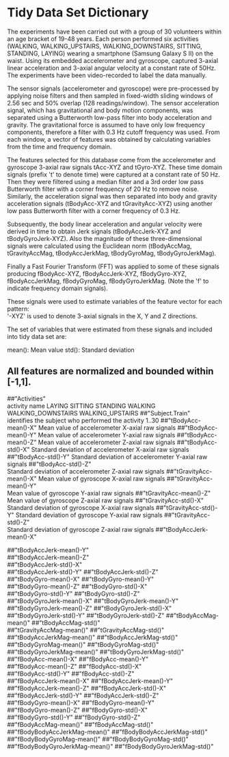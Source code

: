 # Tidy Data Set Dictionary
The experiments have been carried out with a group of 30 volunteers within an age bracket of 19-48 years. Each person performed six activities (WALKING, WALKING_UPSTAIRS, WALKING_DOWNSTAIRS, SITTING, STANDING, LAYING) wearing a smartphone (Samsung Galaxy S II) on the waist. Using its embedded accelerometer and gyroscope, captured 3-axial linear acceleration and 3-axial angular velocity at a constant rate of 50Hz. The experiments have been video-recorded to label the data manually. 

The sensor signals (accelerometer and gyroscope) were pre-processed by applying noise filters and then sampled in fixed-width sliding windows of 2.56 sec and 50% overlap (128 readings/window). The sensor acceleration signal, which has gravitational and body motion components, was separated using a Butterworth low-pass filter into body acceleration and gravity. The gravitational force is assumed to have only low frequency components, therefore a filter with 0.3 Hz cutoff frequency was used. From each window, a vector of features was obtained by calculating variables from the time and frequency domain.

The features selected for this database come from the accelerometer and gyroscope 3-axial raw signals tAcc-XYZ and tGyro-XYZ. These time domain signals (prefix 't' to denote time) were captured at a constant rate of 50 Hz. Then they were filtered using a median filter and a 3rd order low pass Butterworth filter with a corner frequency of 20 Hz to remove noise. Similarly, the acceleration signal was then separated into body and gravity acceleration signals (tBodyAcc-XYZ and tGravityAcc-XYZ) using another low pass Butterworth filter with a corner frequency of 0.3 Hz. 

Subsequently, the body linear acceleration and angular velocity were derived in time to obtain Jerk signals (tBodyAccJerk-XYZ and tBodyGyroJerk-XYZ). Also the magnitude of these three-dimensional signals were calculated using the Euclidean norm (tBodyAccMag, tGravityAccMag, tBodyAccJerkMag, tBodyGyroMag, tBodyGyroJerkMag). 

Finally a Fast Fourier Transform (FFT) was applied to some of these signals producing fBodyAcc-XYZ, fBodyAccJerk-XYZ, fBodyGyro-XYZ, fBodyAccJerkMag, fBodyGyroMag, fBodyGyroJerkMag. (Note the 'f' to indicate frequency domain signals). 

These signals were used to estimate variables of the feature vector for each pattern:  
'-XYZ' is used to denote 3-axial signals in the X, Y and Z directions.

The set of variables that were estimated from these signals and included into tidy data set are: 

mean(): Mean value
std(): Standard deviation

## All features are normalized and bounded within [-1,1].

##"Activities"                
activity name LAYING SITTING STANDING WALKING WALKING_DOWNSTAIRS WALKING_UPSTAIRS
##"Subject.Train"             
identifies the subject who performed the activity 1..30 
##"tBodyAcc-mean()-X"
Mean value of accelerometer X-axial raw signals
##"tBodyAcc-mean()-Y"
Mean value of accelerometer Y-axial raw signals
##"tBodyAcc-mean()-Z"
Mean value of accelerometer Z-axial raw signals
##"tBodyAcc-std()-X"
Standard deviation of accelerometer X-axial raw signals
##"tBodyAcc-std()-Y"
Standard deviation of accelerometer Y-axial raw signals
##"tBodyAcc-std()-Z"           
Standard deviation of accelerometer Z-axial raw signals
##"tGravityAcc-mean()-X"
Mean value of gyroscope X-axial raw signals
##"tGravityAcc-mean()-Y"   
Mean value of gyroscope Y-axial raw signals
##"tGravityAcc-mean()-Z"
Mean value of gyroscope Z-axial raw signals
##"tGravityAcc-std()-X"  
Standard deviation of gyroscope X-axial raw signals
##"tGravityAcc-std()-Y"
Standard deviation of gyroscope Y-axial raw signals
##"tGravityAcc-std()-Z"        
Standard deviation of gyroscope Z-axial raw signals
##"tBodyAccJerk-mean()-X"

##"tBodyAccJerk-mean()-Y"      
##"tBodyAccJerk-mean()-Z"       
##"tBodyAccJerk-std()-X"       
##"tBodyAccJerk-std()-Y"
##"tBodyAccJerk-std()-Z"       
##"tBodyGyro-mean()-X"
##"tBodyGyro-mean()-Y"         
##"tBodyGyro-mean()-Z"
##"tBodyGyro-std()-X"          
##"tBodyGyro-std()-Y"
##"tBodyGyro-std()-Z"          
##"tBodyGyroJerk-mean()-X"
##"tBodyGyroJerk-mean()-Y"     
##"tBodyGyroJerk-mean()-Z"
##"tBodyGyroJerk-std()-X"      
##"tBodyGyroJerk-std()-Y"
##"tBodyGyroJerk-std()-Z"
##"tBodyAccMag-mean()"
##"tBodyAccMag-std()"          
##"tGravityAccMag-mean()"
##"tGravityAccMag-std()"       
##"tBodyAccJerkMag-mean()"
##"tBodyAccJerkMag-std()"      
##"tBodyGyroMag-mean()"
##"tBodyGyroMag-std()"         
##"tBodyGyroJerkMag-mean()"
##"tBodyGyroJerkMag-std()"     
##"fBodyAcc-mean()-X"
##"fBodyAcc-mean()-Y"          
##"fBodyAcc-mean()-Z"
##"fBodyAcc-std()-X"           
##"fBodyAcc-std()-Y"
##"fBodyAcc-std()-Z"           
##"fBodyAccJerk-mean()-X"
##"fBodyAccJerk-mean()-Y"      
##"fBodyAccJerk-mean()-Z"
##"fBodyAccJerk-std()-X"       
##"fBodyAccJerk-std()-Y"
##"fBodyAccJerk-std()-Z"       
##"fBodyGyro-mean()-X"
##"fBodyGyro-mean()-Y"         
##"fBodyGyro-mean()-Z"
##"fBodyGyro-std()-X"          
##"fBodyGyro-std()-Y"
##"fBodyGyro-std()-Z"          
##"fBodyAccMag-mean()"
##"fBodyAccMag-std()"          
##"fBodyBodyAccJerkMag-mean()"
##"fBodyBodyAccJerkMag-std()"  
##"fBodyBodyGyroMag-mean()"
##"fBodyBodyGyroMag-std()"     
##"fBodyBodyGyroJerkMag-mean()"
##"fBodyBodyGyroJerkMag-std()" 
